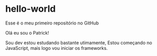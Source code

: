 # hello-world
Esse é o meu primeiro repositório no GitHub

Olá eu sou o Patrick!

Sou dev estou estudando bastante utimamente,
Estou começando no JavaScript, mais logo vou 
iniciar os frameworks.
